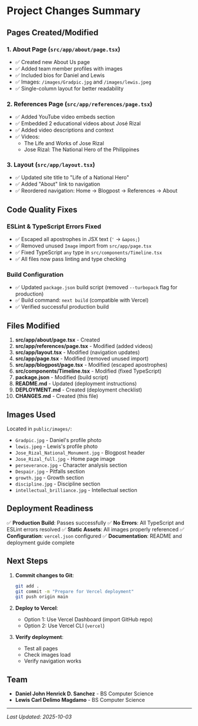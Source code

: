 # Project Changes Summary

## Pages Created/Modified

### 1. About Page (`src/app/about/page.tsx`)
- ✅ Created new About Us page
- ✅ Added team member profiles with images
- ✅ Included bios for Daniel and Lewis
- ✅ Images: `/images/Gradpic.jpg` and `/images/lewis.jpeg`
- ✅ Single-column layout for better readability

### 2. References Page (`src/app/references/page.tsx`)
- ✅ Added YouTube video embeds section
- ✅ Embedded 2 educational videos about José Rizal
- ✅ Added video descriptions and context
- ✅ Videos:
  - The Life and Works of Jose Rizal
  - Jose Rizal: The National Hero of the Philippines

### 3. Layout (`src/app/layout.tsx`)
- ✅ Updated site title to "Life of a National Hero"
- ✅ Added "About" link to navigation
- ✅ Reordered navigation: Home → Blogpost → References → About

## Code Quality Fixes

### ESLint & TypeScript Errors Fixed
- ✅ Escaped all apostrophes in JSX text (`'` → `&apos;`)
- ✅ Removed unused `Image` import from `src/app/page.tsx`
- ✅ Fixed TypeScript `any` type in `src/components/Timeline.tsx`
- ✅ All files now pass linting and type checking

### Build Configuration
- ✅ Updated `package.json` build script (removed `--turbopack` flag for production)
- ✅ Build command: `next build` (compatible with Vercel)
- ✅ Verified successful production build

## Files Modified

1. **src/app/about/page.tsx** - Created
2. **src/app/references/page.tsx** - Modified (added videos)
3. **src/app/layout.tsx** - Modified (navigation updates)
4. **src/app/page.tsx** - Modified (removed unused import)
5. **src/app/blogpost/page.tsx** - Modified (escaped apostrophes)
6. **src/components/Timeline.tsx** - Modified (fixed TypeScript)
7. **package.json** - Modified (build script)
8. **README.md** - Updated (deployment instructions)
9. **DEPLOYMENT.md** - Created (deployment checklist)
10. **CHANGES.md** - Created (this file)

## Images Used

Located in `public/images/`:
- `Gradpic.jpg` - Daniel's profile photo
- `lewis.jpeg` - Lewis's profile photo
- `Jose_Rizal_National_Monument.jpg` - Blogpost header
- `Jose_Rizal_full.jpg` - Home page image
- `perseverance.jpg` - Character analysis section
- `Despair.jpg` - Pitfalls section
- `growth.jpg` - Growth section
- `discipline.jpg` - Discipline section
- `intellectual_brilliance.jpg` - Intellectual section

## Deployment Readiness

✅ **Production Build**: Passes successfully
✅ **No Errors**: All TypeScript and ESLint errors resolved
✅ **Static Assets**: All images properly referenced
✅ **Configuration**: `vercel.json` configured
✅ **Documentation**: README and deployment guide complete

## Next Steps

1. **Commit changes to Git**:
   ```bash
   git add .
   git commit -m "Prepare for Vercel deployment"
   git push origin main
   ```

2. **Deploy to Vercel**:
   - Option 1: Use Vercel Dashboard (import GitHub repo)
   - Option 2: Use Vercel CLI (`vercel`)

3. **Verify deployment**:
   - Test all pages
   - Check images load
   - Verify navigation works

## Team

- **Daniel John Henrick D. Sanchez** - BS Computer Science
- **Lewis Carl Delimo Magdamo** - BS Computer Science

---

*Last Updated: 2025-10-03*
